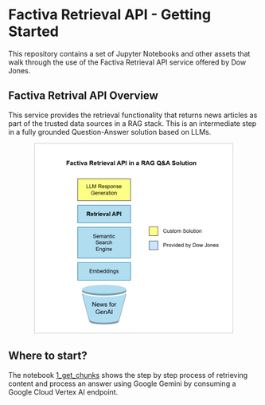 # Factiva Retrieval API - Getting Started
This repository contains a set of Jupyter Notebooks and other assets that walk through the use of the Factiva Retrieval API service offered by Dow Jones.

## Factiva Retrival API Overview
This service provides the retrieval functionality that returns news articles as part of the trusted data sources in a RAG stack. This is an intermediate step in a fully grounded Question-Answer solution based on LLMs.

<div align="center"><img src="img/frapi_tech_stack.png" alt="Factiva Retrieval API Tech Stack" width="400"></div>

## Where to start?
The notebook [1_get_chunks](1_get_chunks.ipynb) shows the step by step process of retrieving content and process an answer using Google Gemini by consuming a Google Cloud Vertex AI endpoint.
